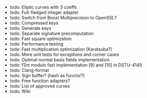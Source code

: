 
* todo: Eliptic curves with 3 coeffs
* todo: Full-fledged integer adapter
* todo: Switch from Boost Multiprecision to OpenSSL?
* todo: Compressed keys
* todo: Generate keys
* todo: Separate signature precomputation
* todo: Fast square optimization
* todo: Performance testing
* todo: Fast multiplication optimization (Karatsuba?)
* todo: More unit tests for exceptions and corner cases
* todo: Optimal normal basis fields implementation
* todo: f2m modulo fast implementation [9] and [10] in DSTU-4145
* todo: Clang-format
* todo: Sign buffer? (hash as functor?)
* todo: Free function adapters?
* todo: List of approved curves
* todo: Wiki